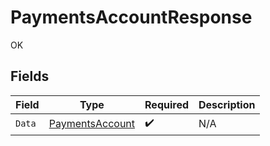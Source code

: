 # PaymentsAccountResponse

OK


## Fields

| Field                                                         | Type                                                          | Required                                                      | Description                                                   |
| ------------------------------------------------------------- | ------------------------------------------------------------- | ------------------------------------------------------------- | ------------------------------------------------------------- |
| `Data`                                                        | [PaymentsAccount](../../Models/Components/PaymentsAccount.md) | :heavy_check_mark:                                            | N/A                                                           |